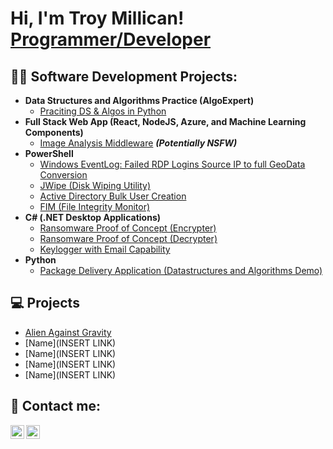 <h1>Hi, I'm Troy Millican! <br/><a href="https://github.com/joshmadakor1">Programmer/Developer </a> <a href="https://www.linkedin.com/in/joshmadakor/"> </a></a></h1>

<h2>👨‍💻 Software Development Projects:</h2>

- <b>Data Structures and Algorithms Practice (AlgoExpert)</b>
  - [Praciting DS & Algos in Python](https://github.com/joshmadakor1/Algorithms-Practice)
- <b>Full Stack Web App (React, NodeJS, Azure, and Machine Learning Components)</b>
  - [Image Analysis Middleware](https://github.com/joshmadakor1/4chan-Image-Analysis-Middleware-C964) <b><i>(Potentially NSFW)</b></i>
- <b>PowerShell</b>
  - [Windows EventLog: Failed RDP Logins Source IP to full GeoData Conversion](https://github.com/joshmadakor1/Sentinel-Lab)
  - [JWipe (Disk Wiping Utility)](https://github.com/joshmadakor1/Jwipe.PowerShell)
  - [Active Directory Bulk User Creation](https://github.com/joshmadakor1/AD_PS)
  - [FIM (File Integrity Monitor)](https://github.com/joshmadakor1/PowerShell-Integrity-FIM)
- <b>C# (.NET Desktop Applications)</b>
  - [Ransomware Proof of Concept (Encrypter)](https://github.com/joshmadakor1/EncrypterPOC)
  - [Ransomware Proof of Concept (Decrypter)](https://github.com/joshmadakor1/DecrypterPOC)
  - [Keylogger with Email Capability](https://github.com/joshmadakor1/Key-Logger-With-Email)
- <b>Python</b>
  - [Package Delivery Application (Datastructures and Algorithms Demo)](https://github.com/joshmadakor1/Package-Delivery-Pathfinding-Algorithm)

<h2>💻 Projects</h2>

- [Alien Against Gravity](https://studio.code.org/projects/gamelab/mgjGCVtw-QZnE4_bp5y3JXOU0MICx9p2NX2X3SC9MUo)
- [Name](INSERT LINK)
- [Name](INSERT LINK)
- [Name](INSERT LINK)
- [Name](INSERT LINK)

<h2> 🤳 Contact me:</h2>

[<img align="left" alt="TroyMillican | LinkedIn" width="22px" src="https://cdn.jsdelivr.net/npm/simple-icons@v3/icons/linkedin.svg" />][linkedin]
[<img align="left" alt="TroyMillican | Instagram" width="22px" src="https://cdn.jsdelivr.net/npm/simple-icons@v3/icons/instagram.svg" />][instagram]

[instagram]: https://www.instagram.com/troy_a_millican/
[linkedin]: h
